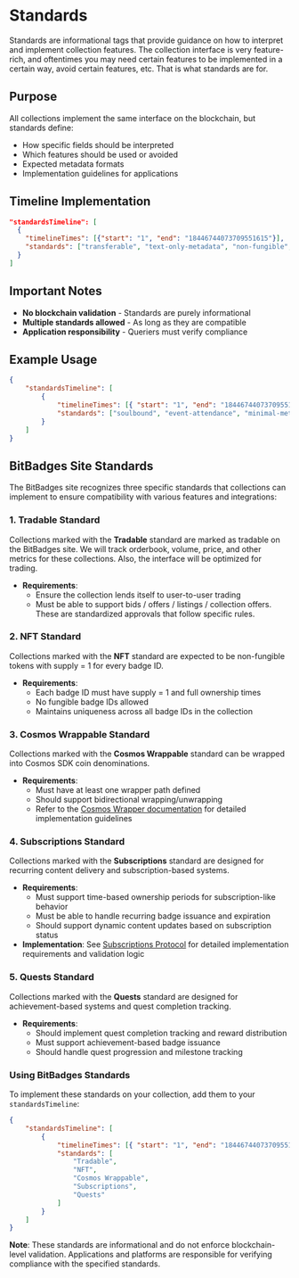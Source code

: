 # Standards

Standards are informational tags that provide guidance on how to interpret and implement collection features. The collection interface is very feature-rich, and oftentimes you may need certain features to be implemented in a certain way, avoid certain features, etc. That is what standards are for.

## Purpose

All collections implement the same interface on the blockchain, but standards define:

-   How specific fields should be interpreted
-   Which features should be used or avoided
-   Expected metadata formats
-   Implementation guidelines for applications

## Timeline Implementation

```json
"standardsTimeline": [
  {
    "timelineTimes": [{"start": "1", "end": "18446744073709551615"}],
    "standards": ["transferable", "text-only-metadata", "non-fungible", "attendance-format"]
  }
]
```

## Important Notes

-   **No blockchain validation** - Standards are purely informational
-   **Multiple standards allowed** - As long as they are compatible
-   **Application responsibility** - Queriers must verify compliance

## Example Usage

```json
{
    "standardsTimeline": [
        {
            "timelineTimes": [{ "start": "1", "end": "18446744073709551615" }],
            "standards": ["soulbound", "event-attendance", "minimal-metadata"]
        }
    ]
}
```

## BitBadges Site Standards

The BitBadges site recognizes three specific standards that collections can implement to ensure compatibility with various features and integrations:

### 1. Tradable Standard

Collections marked with the **Tradable** standard are marked as tradable on the BitBadges site. We will track orderbook, volume, price, and other metrics for these collections. Also, the interface will be optimized for trading.

-   **Requirements**:
    -   Ensure the collection lends itself to user-to-user trading
    -   Must be able to support bids / offers / listings / collection offers. These are standardized approvals that follow specific rules.

### 2. NFT Standard

Collections marked with the **NFT** standard are expected to be non-fungible tokens with supply = 1 for every badge ID.

-   **Requirements**:
    -   Each badge ID must have supply = 1 and full ownership times
    -   No fungible badge IDs allowed
    -   Maintains uniqueness across all badge IDs in the collection

### 3. Cosmos Wrappable Standard

Collections marked with the **Cosmos Wrappable** standard can be wrapped into Cosmos SDK coin denominations.

-   **Requirements**:
    -   Must have at least one wrapper path defined
    -   Should support bidirectional wrapping/unwrapping
    -   Refer to the [Cosmos Wrapper documentation](../cosmos-wrapper-paths.md) for detailed implementation guidelines

### 4. Subscriptions Standard

Collections marked with the **Subscriptions** standard are designed for recurring content delivery and subscription-based systems.

-   **Requirements**:
    -   Must support time-based ownership periods for subscription-like behavior
    -   Must be able to handle recurring badge issuance and expiration
    -   Should support dynamic content updates based on subscription status
-   **Implementation**: See [Subscriptions Protocol](protocols/subscriptions-protocol.md) for detailed implementation requirements and validation logic

### 5. Quests Standard

Collections marked with the **Quests** standard are designed for achievement-based systems and quest completion tracking.

-   **Requirements**:
    -   Should implement quest completion tracking and reward distribution
    -   Must support achievement-based badge issuance
    -   Should handle quest progression and milestone tracking

### Using BitBadges Standards

To implement these standards on your collection, add them to your `standardsTimeline`:

```json
{
    "standardsTimeline": [
        {
            "timelineTimes": [{ "start": "1", "end": "18446744073709551615" }],
            "standards": [
                "Tradable",
                "NFT",
                "Cosmos Wrappable",
                "Subscriptions",
                "Quests"
            ]
        }
    ]
}
```

**Note**: These standards are informational and do not enforce blockchain-level validation. Applications and platforms are responsible for verifying compliance with the specified standards.
